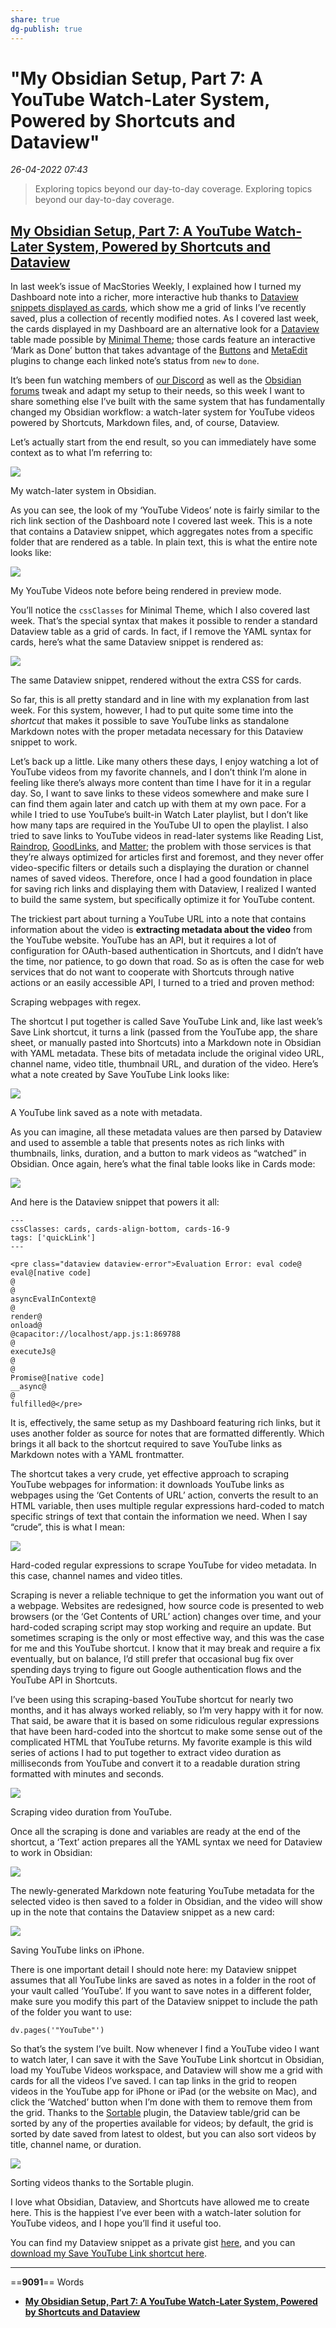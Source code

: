 ```yaml
---
share: true
dg-publish: true
---
```

# "My Obsidian Setup, Part 7: A YouTube Watch-Later System, Powered by Shortcuts and Dataview"

*26-04-2022 07:43* 

> Exploring topics beyond our day-to-day coverage.
Exploring topics beyond our day-to-day coverage.

## [My Obsidian Setup, Part 7: A YouTube Watch-Later System, Powered by Shortcuts and Dataview](https://club.macstories.net/posts/obsidian-setup-part-7)

In last week’s issue of MacStories Weekly, I explained how I turned my Dashboard note into a richer, more interactive hub thanks to [Dataview snippets displayed as cards](https://club.macstories.net/posts/my-obsidian-setup-part-6-dataview-and-cards-for-recent-notes-and-rich-links), which show me a grid of links I’ve recently saved, plus a collection of recently modified notes. As I covered last week, the cards displayed in my Dashboard are an alternative look for a [Dataview](https://github.com/blacksmithgu/obsidian-dataview) table made possible by [Minimal Theme](https://github.com/kepano/obsidian-minimal); those cards feature an interactive ‘Mark as Done’ button that takes advantage of the [Buttons](https://github.com/shabegom/buttons) and [MetaEdit](https://github.com/chhoumann/MetaEdit) plugins to change each linked note’s status from `new` to `done`.

It’s been fun watching members of [our Discord](https://club.macstories.net/faq/discord) as well as the [Obsidian forums](https://forum.obsidian.md/) tweak and adapt my setup to their needs, so this week I want to share something else I’ve built with the same system that has fundamentally changed my Obsidian workflow: a watch-later system for YouTube videos powered by Shortcuts, Markdown files, and, of course, Dataview.

Let’s actually start from the end result, so you can immediately have some context as to what I’m referring to:

![](https://cdn.macstories.net/wednesday-19-jan-2022-15-42-34-1642603361385.png)

My watch-later system in Obsidian.

As you can see, the look of my ‘YouTube Videos’ note is fairly similar to the rich link section of the Dashboard note I covered last week. This is a note that contains a Dataview snippet, which aggregates notes from a specific folder that are rendered as a table. In plain text, this is what the entire note looks like:

![](https://cdn.macstories.net/friday-21-jan-2022-11-44-10-1642761855493.png)

My YouTube Videos note before being rendered in preview mode.

You’ll notice the `cssClasses` for Minimal Theme, which I also covered last week. That’s the special syntax that makes it possible to render a standard Dataview table as a grid of cards. In fact, if I remove the YAML syntax for cards, here’s what the same Dataview snippet is rendered as:

![](https://cdn.macstories.net/friday-21-jan-2022-11-46-48-1642762013215.png)

The same Dataview snippet, rendered without the extra CSS for cards.

So far, this is all pretty standard and in line with my explanation from last week. For this system, however, I had to put quite some time into the *shortcut* that makes it possible to save YouTube links as standalone Markdown notes with the proper metadata necessary for this Dataview snippet to work.

Let’s back up a little. Like many others these days, I enjoy watching a lot of YouTube videos from my favorite channels, and I don’t think I’m alone in feeling like there’s always more content than time I have for it in a regular day. So, I want to save links to these videos somewhere and make sure I can find them again later and catch up with them at my own pace. For a while I tried to use YouTube’s built-in Watch Later playlist, but I don’t like how many taps are required in the YouTube UI to open the playlist. I also tried to save links to YouTube videos in read-later systems like Reading List, [Raindrop](https://raindrop.io/), [GoodLinks](https://goodlinks.app/), and [Matter](https://hq.getmatter.app/); the problem with those services is that they’re always optimized for articles first and foremost, and they never offer video-specific filters or details such a displaying the duration or channel names of saved videos. Therefore, once I had a good foundation in place for saving rich links and displaying them with Dataview, I realized I wanted to build the same system, but specifically optimize it for YouTube content.

The trickiest part about turning a YouTube URL into a note that contains information about the video is **extracting metadata about the video** from the YouTube website. YouTube has an API, but it requires a lot of configuration for OAuth-based authentication in Shortcuts, and I didn’t have the time, nor patience, to go down that road. So as is often the case for web services that do not want to cooperate with Shortcuts through native actions or an easily accessible API, I turned to a tried and proven method:

Scraping webpages with regex.

The shortcut I put together is called Save YouTube Link and, like last week’s Save Link shortcut, it turns a link (passed from the YouTube app, the share sheet, or manually pasted into Shortcuts) into a Markdown note in Obsidian with YAML metadata. These bits of metadata include the original video URL, channel name, video title, thumbnail URL, and duration of the video. Here’s what a note created by Save YouTube Link looks like:

![](https://cdn.macstories.net/friday-21-jan-2022-11-52-00-1642762325976.png)

A YouTube link saved as a note with metadata.

As you can imagine, all these metadata values are then parsed by Dataview and used to assemble a table that presents notes as rich links with thumbnails, links, duration, and a button to mark videos as “watched” in Obsidian. Once again, here’s what the final table looks like in Cards mode:

![](https://cdn.macstories.net/friday-21-jan-2022-11-53-26-1642762415245.png)

And here is the Dataview snippet that powers it all:

```
---
cssClasses: cards, cards-align-bottom, cards-16-9
tags: ['quickLink']
---
```

```
<pre class="dataview dataview-error">Evaluation Error: eval code@
eval@[native code]
@
@
asyncEvalInContext@
@
render@
onload@
@capacitor://localhost/app.js:1:869788
@
executeJs@
@
@
Promise@[native code]
__async@
@
fulfilled@</pre>
```

It is, effectively, the same setup as my Dashboard featuring rich links, but it uses another folder as source for notes that are formatted differently. Which brings it all back to the shortcut required to save YouTube links as Markdown notes with a YAML frontmatter.

The shortcut takes a very crude, yet effective approach to scraping YouTube webpages for information: it downloads YouTube links as webpages using the ‘Get Contents of URL’ action, converts the result to an HTML variable, then uses multiple regular expressions hard-coded to match specific strings of text that contain the information we need. When I say “crude”, this is what I mean:

![](https://cdn.macstories.net/thursday-20-jan-2022-13-10-16-1642680621918.png)

Hard-coded regular expressions to scrape YouTube for video metadata. In this case, channel names and video titles.

Scraping is never a reliable technique to get the information you want out of a webpage. Websites are redesigned, how source code is presented to web browsers (or the ‘Get Contents of URL’ action) changes over time, and your hard-coded scraping script may stop working and require an update. But sometimes scraping is the only or most effective way, and this was the case for me and this YouTube shortcut. I know that it may break and require a fix eventually, but on balance, I’d still prefer that occasional bug fix over spending days trying to figure out Google authentication flows and the YouTube API in Shortcuts.

I’ve been using this scraping-based YouTube shortcut for nearly two months, and it has always worked reliably, so I’m very happy with it for now. That said, be aware that it is based on some ridiculous regular expressions that have been hard-coded into the shortcut to make some sense out of the complicated HTML that YouTube returns. My favorite example is this wild series of actions I had to put together to extract video duration as milliseconds from YouTube and convert it to a readable duration string formatted with minutes and seconds.

![](https://cdn.macstories.net/thursday-20-jan-2022-13-23-28-1642681413982.png)

Scraping video duration from YouTube.

Once all the scraping is done and variables are ready at the end of the shortcut, a ‘Text’ action prepares all the YAML syntax we need for Dataview to work in Obsidian:

![](https://cdn.macstories.net/thursday-20-jan-2022-13-26-10-1642681576313.png)

The newly-generated Markdown note featuring YouTube metadata for the selected video is then saved to a folder in Obsidian, and the video will show up in the note that contains the Dataview snippet as a new card:

![](https://cdn.macstories.net/friday-21-jan-2022-11-59-21-1642762772392.png)

Saving YouTube links on iPhone.

There is one important detail I should note here: my Dataview snippet assumes that all YouTube links are saved as notes in a folder in the root of your vault called ‘YouTube’. If you want to save notes in a different folder, make sure you modify this part of the Dataview snippet to include the path of the folder you want to use:

```
dv.pages('"YouTube"')
```

So that’s the system I’ve built. Now whenever I find a YouTube video I want to watch later, I can save it with the Save YouTube Link shortcut in Obsidian, load my YouTube Videos workspace, and Dataview will show me a grid with cards for all the videos I’ve saved. I can tap links in the grid to reopen videos in the YouTube app for iPhone or iPad (or the website on Mac), and click the ‘Watched’ button when I’m done with them to remove them from the grid. Thanks to the [Sortable](https://github.com/alexandru-dinu/obsidian-sortable) plugin, the Dataview table/grid can be sorted by any of the properties available for videos; by default, the grid is sorted by date saved from latest to oldest, but you can also sort videos by title, channel name, or duration.

![](https://cdn.macstories.net/friday-21-jan-2022-12-01-47-1642762916605.png)

Sorting videos thanks to the Sortable plugin.

I love what Obsidian, Dataview, and Shortcuts have allowed me to create here. This is the happiest I’ve ever been with a watch-later solution for YouTube videos, and I hope you’ll find it useful too.

You can find my Dataview snippet as a private gist [here](https://gist.githubusercontent.com/viticci/bc3c8753ef73c28dfe9a28ecedece98b/raw/47bb45ce78c003ebbd93cf3060cd05f7ee4075f4/YouTube%2520Videos.md), and you can [download my Save YouTube Link shortcut here](https://www.icloud.com/shortcuts/44693b02891a44a59b176ac626cf077b).
***

==**9091**== Words

- **[My Obsidian Setup, Part 7: A YouTube Watch-Later System, Powered by Shortcuts and Dataview](https://club.macstories.net/posts/obsidian-setup-part-7)**